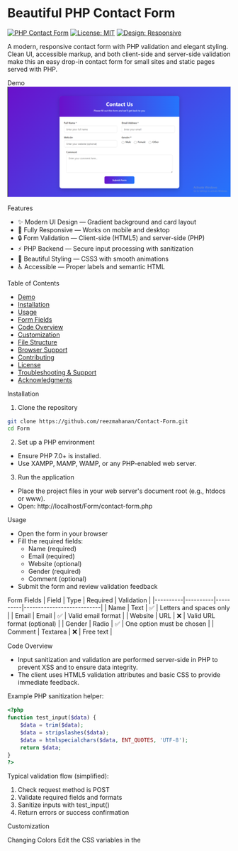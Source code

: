 # Beautiful PHP Contact Form

[![PHP Contact Form](https://img.shields.io/badge/PHP-Contact%2520Form-blue)](https://github.com/reezmahanan/Form)
[![License: MIT](https://img.shields.io/badge/License-MIT-green)](LICENSE)
[![Design: Responsive](https://img.shields.io/badge/Design-Responsive-orange)]()

A modern, responsive contact form with PHP validation and elegant styling. Clean UI, accessible markup, and both client-side and server-side validation make this an easy drop-in contact form for small sites and static pages served with PHP.

Demo
![Demo](https://github.com/reezmahanan/Contact-Form/blob/main/contact%20form.png)

Features
- ✨ Modern UI Design — Gradient background and card layout
- 📱 Fully Responsive — Works on mobile and desktop
- 🔒 Form Validation — Client-side (HTML5) and server-side (PHP)
- ⚡ PHP Backend — Secure input processing with sanitization
- 🎨 Beautiful Styling — CSS3 with smooth animations
- ♿ Accessible — Proper labels and semantic HTML

Table of Contents
- [Demo](#demo)
- [Installation](#installation)
- [Usage](#usage)
- [Form Fields](#form-fields)
- [Code Overview](#code-overview)
- [Customization](#customization)
- [File Structure](#file-structure)
- [Browser Support](#browser-support)
- [Contributing](#contributing)
- [License](#license)
- [Troubleshooting & Support](#troubleshooting--support)
- [Acknowledgments](#acknowledgments)

Installation
1. Clone the repository
```bash
git clone https://github.com/reezmahanan/Contact-Form.git
cd Form
```

2. Set up a PHP environment
- Ensure PHP 7.0+ is installed.
- Use XAMPP, MAMP, WAMP, or any PHP-enabled web server.

3. Run the application
- Place the project files in your web server's document root (e.g., htdocs or www).
- Open: http://localhost/Form/contact-form.php

Usage
- Open the form in your browser
- Fill the required fields:
  - Name (required)
  - Email (required)
  - Website (optional)
  - Gender (required)
  - Comment (optional)
- Submit the form and review validation feedback

Form Fields
| Field    | Type     | Required | Validation                 |
|----------|----------|----------|---------------------------|
| Name     | Text     | ✅       | Letters and spaces only   |
| Email    | Email    | ✅       | Valid email format        |
| Website  | URL      | ❌       | Valid URL format (optional) |
| Gender   | Radio    | ✅       | One option must be chosen |
| Comment  | Textarea | ❌       | Free text                 |

Code Overview

- Input sanitization and validation are performed server-side in PHP to prevent XSS and to ensure data integrity.
- The client uses HTML5 validation attributes and basic CSS to provide immediate feedback.

Example PHP sanitization helper:
```php
<?php
function test_input($data) {
    $data = trim($data);
    $data = stripslashes($data);
    $data = htmlspecialchars($data, ENT_QUOTES, 'UTF-8');
    return $data;
}
?>
```

Typical validation flow (simplified):
1. Check request method is POST
2. Validate required fields and formats
3. Sanitize inputs with test_input()
4. Return errors or success confirmation

Customization

Changing Colors
Edit the CSS variables in the <style> section or the linked CSS file:
```css
:root {
  --primary-color: #6a11cb;
  --secondary-color: #2575fc;
  --success-color: #2ecc71;
  --error-color: #e74c3c;
}
```

Adding New Fields
1. Add the HTML form element in contact-form.php
2. Update server-side validation and sanitization
3. Adjust styles as needed

File Structure
php-contact-form/  
├── contact-form.php           # Main form file (HTML + PHP)  
├── README.md                  # Project documentation  
├── LICENSE                    # MIT License  
└── screenshot.png             # Form screenshot / demo image

Browser Support
- Chrome (latest)
- Firefox (latest)
- Safari (latest)
- Edge (latest)
- Modern mobile browsers

Contributing
Thank you for considering contributing! To contribute:
1. Fork the repository
2. Create your feature branch: git checkout -b feature/AmazingFeature
3. Commit your changes: git commit -m "Add some AmazingFeature"
4. Push to the branch: git push origin feature/AmazingFeature
5. Open a Pull Request and describe your changes

License
This project is licensed under the MIT License — see the LICENSE file for details.

Troubleshooting & Support
Common Issues
- Form not submitting:
  - Ensure PHP is installed and the web server is running.
  - Check that file is accessed through the server (http://localhost/...), not via file://.
- Validation errors:
  - Make sure all required fields are filled.
  - Check email/URL formatting.
- Styling issues:
  - Clear browser cache.
  - Verify CSS file path if external.

If you have questions or issues, please open an issue in the repository.

Acknowledgments
- PHP Documentation
- Modern CSS techniques and responsive design patterns
- Accessibility best practices

Made with ❤️ using PHP, HTML, and CSS

⬆ Back to Top
